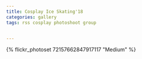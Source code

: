 ```yaml
---
title: Cosplay Ice Skating'18
categories: gallery
tags: rss cosplay photoshoot group


---
```


{% flickr_photoset 72157662847917117 "Medium" %}